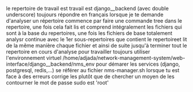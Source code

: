 le repertoire de travail est travail est django__backend (avec double underscore)
toujours répondre en français
lorsque je te demande d'analyser un répertoire commence par faire une commande tree dans le repertoire, une fois cela fait lis et comprend intégralement les fichiers qui sont à la base du repertoires, une fois les fichiers de base totalement analysr continue avec le 1er sous-repertoires que contient le repertoireet lit de la même manière chaque fichier et ainsi de suite jusqu'à terminer tout le repertoire en cours d'analyse
pour travailler toujours utiliser l'environnement virtuel /home/adjada/network-management-system/web-interface/django__backend/nms_env
pour démarer les services (django, postgresql, redis,...) se référer au fichier nms-manager.sh
lorsque tu est face à des erreurs corrige les plutôt que de chercher un moyen de les contourner
le mot de passe sudo est 'root'
